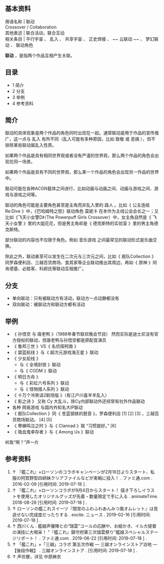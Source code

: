 **基本资料**  
---  
用语名称  |  联动   
Crossover / Collaboration  
其他表述  |  联合活动，联合互动   
相关条目  |  平行宇宙  、  乱入  、  共享宇宙  、  正史焊接  、 ~~ 云联动  ~~ 、  梦幻联动  、  联动角色   
  
**联动** ，是指两个作品互相产生关联。

##  目录

  * 1  简介 
  * 2  分支 
  * 3  举例 
  * 4  参考资料 

##  简介

联动的具体现象是两个作品的角色同时出现在一起。通常联动是用于作品的宣传推广，这一点与  乱入  有所不同（乱入可能有多种原因，比如  致敬  或  恶搞
），但不排除某些联动属乱入性质。

如果两个作品是具有相同世界观或者没有严谨的世界观，那么两个作品的角色会出现在同一场景。

如果两个作品是具有不同的世界观，那么某一个作品的角色会出现另一作品的世界中。

联动可能在各种ACGN载体之间进行，比如动画与动画之间、动画与游戏之间、游戏与游戏之间等。

联动的角色可能是主要角色甚至是主角而非乱入里的  路人  。比如《  公主连结Re:Dive  》中，《巴哈姆特之怒》联动角色  莫妮卡
在本作为主线公会会长之一；又比如《飞天小女警D》（The Powerpuff Girls Crossover）中，女主角自然是《  飞天小女警
》里的大姐花花，但是男主角却是《  德克斯特的实验室  》里的男主角德克斯特。

部分联动的内容也不仅限于角色。例如  音乐游戏  之间最常见的联动形式是乐曲交换。

除此之外，联动甚至可以发生在二次元与三次元之间，比如《  舰队Collection  》同罗森便利店、三越百货商场、食其家等企业联动推出其周边，再如《
原神  》同肯德基、必胜客、科颜氏等联动互相推广。

##  分支

  * 单向联动：只有被联动方有活动，联动方一点动静都没有 
  * 双向联动：被联动方和联动方都有活动 

##  举例

  * 《  孙悟空  与  唐老鸭  》（1988年春节联欢晚会节目）  然而实际是迪士尼没有官方授权的联动，但唐老鸭与孙悟空都是原配音演员 
  * 《  鲁邦三世  》VS《  名侦探柯南  》 
  * 《  碧蓝航线  》与《  超次元游戏海王星  》联动 
  * 《  少女前线  》 
    * 与《  全境封锁  》联动 
    * 与《  CODM  》联动 
  * 《  明日方舟  》 
    * 与《  彩虹六号系列  》联动 
    * 与《  怪物猎人系列  》联动 
  * 《  十万个冷笑话2剧场版  》（有江户川喜羊羊乱入） 
  * 《  影之诗  》  又称  Cy  大乱斗，除Cy内部联动外还经常有社外作品联动 
  * 各种  网易游戏  与国内外知名大IP联动 
  * 《  舰队Collection  》同《  苍蓝钢铁的琶音  》，罗森便利店  [1]  [2]  [3]  ，三越百货商场联动。  [4]  [5] 
  * 《  寒蝉鸣泣之时  》与《  Clannad  》联  “习惯就好。”  [6] 
  * 《  吸血鬼幸存者  》与《  Among Us  》联动 

听取“啊？”声一片

##  参考资料

  1. ↑  『艦これ』×ローソンのコラボキャンペーンが2月16日よりスタート、私服の阿賀野型四姉妹クリアファイルなどが実戦に投入！  .  ファミ通.com  . 2016-02-09  [引用时间:  2019-07-18  ]  . 
  2. ↑  『艦これ』×ローソンコラボが9月4日からスタート！ 描き下ろしイラストを使用したオリジナルグッズが先着・数量限定で手に入る  . animateTime. 2018-08-28  [引用时间:  2019-07-18  ]  . 
  3. ↑  ローソンの艦これスイーツ『間宮のふわふわあんみつ風オムレット』は見逃せない完成度だったりする  . excite.  ニュース  . 2019-02-16  [引用时间:  2019-07-18  ]  . 
  4. ↑  西川くん  .  艦娘声優陣との“瑞雲”コールの応酬や、お絵かき、イルカ提督の演技に大喝采！ "『艦これ』鎮守府第三次瑞雲祭り"艦娘スペシャルステージリポート！  .  ファミ通.com  . 2019-06-22  [引用时间:  2019-07-18  ]  . 
  5. ↑  「艦これ」×「三越」コラボ 第五次作戦 ― 三越オンラインストア泊地 ― 【後段作戦】  .  三越オンラインストア  .  [引用时间:  2019-07-18  ]  . 
  6. ↑  声优梗，详见  中原麻衣 

